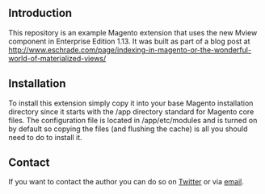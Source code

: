 ## Introduction

This repository is an example Magento extension that uses the new Mview component in Enterprise Edition 1.13.  It was built as part of a blog post at http://www.eschrade.com/page/indexing-in-magento-or-the-wonderful-world-of-materialized-views/

## Installation

To install this extension simply copy it into your base Magento installation directory since it starts with the /app directory standard for Magento core files.  The configuration file is located in /app/etc/modules and is turned on by default so copying the files (and flushing the cache) is all you should need to do to install it.

## Contact

If you want to contact the author you can do so on [Twitter](http://twitter.com/kpschrade) or via [email](mailto:kschroeder@mirageworks.com).  
